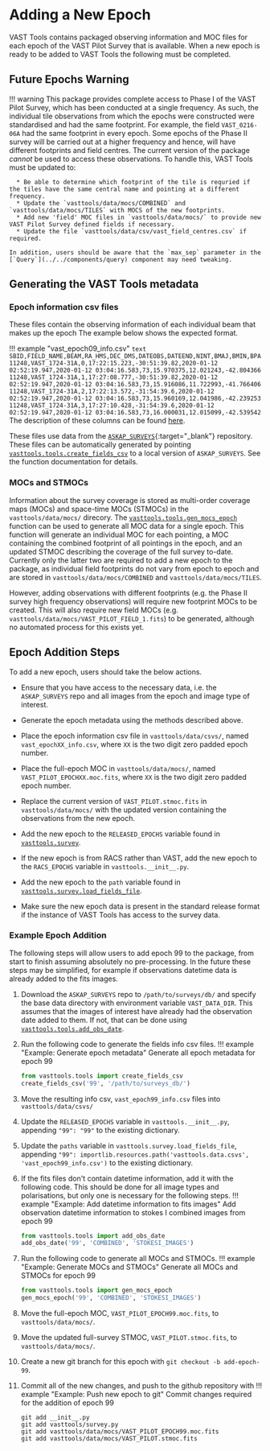 # Adding a New Epoch

VAST Tools contains packaged observing information and MOC files for each epoch of the VAST Pilot Survey that is available.
When a new epoch is ready to be added to VAST Tools the following must be completed.

## Future Epochs Warning

!!! warning 
    This package provides complete access to Phase I of the VAST Pilot Survey, which has been conducted at a single frequency.
    As such,  the individual tile observations from which the epochs were constructed were standardised and had the same footprint.
    For example, the field `VAST_0216-06A` had the same footprint in every epoch.
    Some epochs of the Phase II survey will be carried out at a higher frequency and hence, will have different footprints and field centres. The current version of the package *cannot* be used to access these observations.
    To handle this, VAST Tools must be updated to:
      
      * Be able to determine which footprint of the tile is requried if the tiles have the same central name and pointing at a different frequency.
      * Update the `vasttools/data/mocs/COMBINED` and `vasttools/data/mocs/TILES` with MOCS of the new footprints.
      * Add new 'field' MOC files in `vasttools/data/mocs/` to provide new VAST Pilot Survey defined fields if necessary.
      * Update the file `vasttools/data/csv/vast_field_centres.csv` if required.
      
    In addition, users should be aware that the `max_sep` parameter in the [`Query`](../../components/query) component may need tweaking.

## Generating the VAST Tools metadata

### Epoch information csv files

These files contain the observing information of each individual beam that makes up the epoch
The example below shows the expected format.

!!! example "vast_epoch09_info.csv"
    ```text
    SBID,FIELD_NAME,BEAM,RA_HMS,DEC_DMS,DATEOBS,DATEEND,NINT,BMAJ,BMIN,BPA
    11248,VAST_1724-31A,0,17:22:15.223,-30:51:39.82,2020-01-12 02:52:19.947,2020-01-12 03:04:16.583,73,15.970375,12.021243,-42.804366
    11248,VAST_1724-31A,1,17:27:08.777,-30:51:39.82,2020-01-12 02:52:19.947,2020-01-12 03:04:16.583,73,15.916086,11.722993,-41.766406
    11248,VAST_1724-31A,2,17:22:13.572,-31:54:39.6,2020-01-12 02:52:19.947,2020-01-12 03:04:16.583,73,15.960169,12.041986,-42.239253
    11248,VAST_1724-31A,3,17:27:10.428,-31:54:39.6,2020-01-12 02:52:19.947,2020-01-12 03:04:16.583,73,16.000031,12.015099,-42.539542
    ```
    The description of these columns can be found [here](../../components/survey/#fields-attributes).

These files use data from the [`ASKAP_SURVEYS`](https://bitbucket.csiro.au/projects/ASKAP_SURVEYS/repos/vast/browse){:target="_blank"} repository. These files can be automatically generated by pointing [`vasttools.tools.create_fields_csv`](../../reference/tools/#vasttools.tools.create_fields_csv) to a local version of `ASKAP_SURVEYS`. See the function documentation for details.

### MOCs and STMOCs

Information about the survey coverage is stored as multi-order coverage maps (MOCs) and space-time MOCs (STMOCs) in the `vasttools/data/mocs/` direcory. The [`vasttools.tools.gen_mocs_epoch`](../../reference/tools/#vasttools.tools.gen_mocs_epoch) function can be used to generate all MOC data for a single epoch. This function will generate an individual MOC for each pointing, a MOC containing the combined footprint of all pointings in the epoch, and an updated STMOC describing the coverage of the full survey to-date. Currently only the latter two are required to add a new epoch to the package, as individual field footprints do not vary from epoch to epoch and are stored in `vasttools/data/mocs/COMBINED` and `vasttools/data/mocs/TILES`.

However, adding observations with different footprints (e.g. the Phase II survey high frequency observations) will require new footprint MOCs to be created. This will also require new field MOCs (e.g. `vasttools/data/mocs/VAST_PILOT_FIELD_1.fits`) to be generated, although no automated process for this exists yet.

## Epoch Addition Steps
To add a new epoch, users should take the below actions.

* Ensure that you have access to the necessary data, i.e. the `ASKAP_SURVEYS` repo and all images from the epoch and image type of interest.

* Generate the epoch metadata using the methods described above.

* Place the epoch information csv file in `vasttools/data/csvs/`, named `vast_epochXX_info.csv`, where `XX` is the two digit zero padded epoch number.

* Place the full-epoch MOC in `vasttools/data/mocs/`, named `VAST_PILOT_EPOCHXX.moc.fits`, where `XX` is the two digit zero padded epoch number.

* Replace the current version of `VAST_PILOT.stmoc.fits` in `vasttools/data/mocs/` with the updated version containing the observations from the new epoch.

* Add the new epoch to the `RELEASED_EPOCHS` variable found in [`vasttools.survey`](../../reference/survey).

* If the new epoch is from RACS rather than VAST, add the new epoch to the `RACS_EPOCHS` variable in `vasttools.__init__.py`.

* Add the new epoch to the `path` variable found in [`vasttools.survey.load_fields_file`](../../reference/survey/load_fields_file).

* Make sure the new epoch data is present in the standard release format if the instance of VAST Tools has access to the survey data.

### Example Epoch Addition
The following steps will allow users to add epoch 99 to the package, from start to finish assuming absolutely no pre-processing. In the future these steps may be simplified, for example if observations datetime data is already added to the fits images.

1. Download the `ASKAP_SURVEYS` repo to `/path/to/surveys/db/` and specify the base data directory with environment variable `VAST_DATA_DIR`. This assumes that the images of interest have already had the observation date added to them. If not, that can be done using [`vasttools.tools.add_obs_date`](../../reference/tools/#vasttools.tools.add_obs_date).

2. Run the following code to generate the fields info csv files.
!!! example "Example: Generate epoch metadata"
    Generate all epoch metadata for epoch 99
    ```python
    from vasttools.tools import create_fields_csv
    create_fields_csv('99', '/path/to/surveys_db/')
    ```

3. Move the resulting info csv, `vast_epoch99_info.csv` files into `vasttools/data/csvs/`

4. Update the `RELEASED_EPOCHS` variable in `vasttools.__init__.py`, appending `"99": "99"` to the existing dictionary.

5. Update the `paths` variable in `vasttools.survey.load_fields_file`, appending `"99": importlib.resources.path('vasttools.data.csvs', 'vast_epoch99_info.csv')` to the existing dictionary.

6. If the fits files don't contain datetime information, add it with the following code. This should be done for all image types and polarisations, but only one is necessary for the following steps.
!!! example "Example: Add datetime information to fits images"
    Add observation datetime information to stokes I combined images from epoch 99
    ```python
    from vasttools.tools import add_obs_date
    add_obs_date('99', 'COMBINED', 'STOKESI_IMAGES')
    ```

7. Run the following code to generate all MOCs and STMOCs.
!!! example "Example: Generate MOCs and STMOCs"
    Generate all MOCs and STMOCs for epoch 99
    ```python
    from vasttools.tools import gen_mocs_epoch
    gen_mocs_epoch('99', 'COMBINED', 'STOKESI_IMAGES')
    ```

8. Move the full-epoch MOC, `VAST_PILOT_EPOCH99.moc.fits`, to `vasttools/data/mocs/`.

9. Move the updated full-survey STMOC, `VAST_PILOT.stmoc.fits`, to `vasttools/data/mocs/`.

10. Create a new git branch for this epoch with `git checkout -b add-epoch-99`.

11. Commit all of the new changes, and push to the github repository with
!!! example "Example: Push new epoch to git"
    Commit changes required for the addition of epoch 99
    ```git add vasttools/data/csvs/vast_epoch99_info.csv
    git add __init__.py
    git add vasttools/survey.py
    git add vasttools/data/mocs/VAST_PILOT_EPOCH99.moc.fits
    git add vasttools/data/mocs/VAST_PILOT.stmoc.fits
    ```
